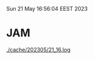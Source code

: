 Sun 21 May 16:56:04 EEST 2023
# JAM
<a href='./cache/202305/21_16.log'>./cache/202305/21_16.log</a>
